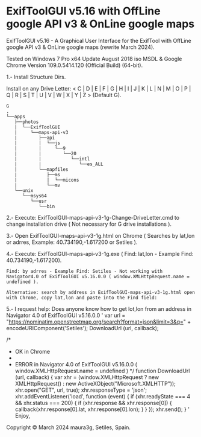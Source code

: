 # ExifToolGUI v5.16 with OffLine google API v3 & OnLine google maps
ExifToolGUI v5.16 - A Graphical User Interface for the ExifTool with OffLine google API v3 & OnLine google maps (rewrite March 2024).

Tested on Windows 7 Pro x64 Update August 2018 iso MSDL & Google Chrome Version 109.0.5414.120 (Official Build) (64-bit).

1.- Install Structure Dirs.

Install on any Drive Letter: < C | D | E | F | G | H | I | J | K | L | N | M | O | P | Q | R | S | T | U | V | W | X | Y | Z >  (Default G).
```
G
.
└──apps
   ├──photos
   |  └──ExifToolGUI
   |     └──maps-api-v3
   |        ├──api
   |        |  └──js
   |        |     └──9
   |        |        └──20
   |        |           └──intl
   |        |              └──es_ALL
   |        └──mapfiles
   |           ├──ms
   |           |  └──micons
   |           └──mv
   └──unix
      └──msys64
         └──usr
            └──bin
```

                
2.- Execute: ExifToolGUI-maps-api-v3-1g-Change-DriveLetter.cmd to change installation drive ( Not necessary for G drive installations ).

3.- Open ExifToolGUI-maps-api-v3-1g.html on Chrome ( Searches by lat,lon or adrres, Example: 40.734190,-1.617200 or Setiles ).

4.- Execute: ExifToolGUI-maps-api-v3-1g.exe ( Find: lat,lon - Example Find: 40.734190,-1.617200).

    Find: by adrres - Example Find: Setiles - Not working with Navigator4.0 of ExifToolGUI v5.16.0.0 ( window.XMLHttpRequest.name = undefined ).

    Alternative: search by address in ExifToolGUI-maps-api-v3-1g.html open with Chrome, copy lat,lon and paste into the Find field:

 5.- I request help: Does anyone know how to get lot,lon from an address in Navigator 4.0 of ExifToolGUI v5.16.0.0
'
 var url = "https://nominatim.openstreetmap.org/search?format=json&limit=3&q=" + encodeURIComponent('Setiles');
 DownloadUrl (url, callback);

 /*
  * OK in Chrome
  * 
  * ERROR in Navigator 4.0 of ExifToolGUI v5.16.0.0 ( window.XMLHttpRequest.name = undefined )
  */
 function DownloadUrl (url, callback) {
	var xhr = (window.XMLHttpRequest ? new XMLHttpRequest() : new ActiveXObject("Microsoft.XMLHTTP"));
	xhr.open("GET", url, true);
	xhr.responseType = 'json';
	xhr.addEventListener('load', function (event) {
		if (xhr.readyState === 4 && xhr.status === 200) {
		  if (xhr.response && xhr.response[0]) {
			  callback(xhr.response[0].lat, xhr.response[0].lon);
		  }
		}
	});
	xhr.send();
}
'
Enjoy,
 
Copyright © March 2024 maura3g, Setiles, Spain.                
